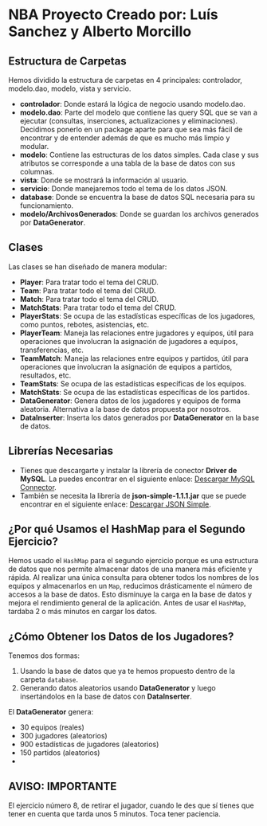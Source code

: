 # NBA Proyecto Creado por: Luís Sanchez y Alberto Morcillo

## Estructura de Carpetas

Hemos dividido la estructura de carpetas en 4 principales: controlador, modelo.dao, modelo, vista y servicio.

- **controlador**: Donde estará la lógica de negocio usando modelo.dao.
- **modelo.dao**: Parte del modelo que contiene las query SQL que se van a ejecutar (consultas, inserciones, actualizaciones y eliminaciones). Decidimos ponerlo en un package aparte para que sea más fácil de encontrar y de entender además de que es mucho más limpio y modular.
- **modelo**: Contiene las estructuras de los datos simples. Cada clase y sus atributos se corresponde a una tabla de la base de datos con sus columnas.
- **vista**: Donde se mostrará la información al usuario.
- **servicio**: Donde manejaremos todo el tema de los datos JSON.
- **database**: Donde se encuentra la base de datos SQL necesaria para su funcionamiento.
- **modelo/ArchivosGenerados**: Donde se guardan los archivos generados por **DataGenerator**.

## Clases

Las clases se han diseñado de manera modular:

- **Player**: Para tratar todo el tema del CRUD.
- **Team**: Para tratar todo el tema del CRUD.
- **Match**: Para tratar todo el tema del CRUD.
- **MatchStats**: Para tratar todo el tema del CRUD.
- **PlayerStats**: Se ocupa de las estadísticas específicas de los jugadores, como puntos, rebotes, asistencias, etc.
- **PlayerTeam**: Maneja las relaciones entre jugadores y equipos, útil para operaciones que involucran la asignación de jugadores a equipos, transferencias, etc.
- **TeamMatch**: Maneja las relaciones entre equipos y partidos, útil para operaciones que involucran la asignación de equipos a partidos, resultados, etc.
- **TeamStats**: Se ocupa de las estadísticas específicas de los equipos.
- **MatchStats**: Se ocupa de las estadísticas específicas de los partidos.
- **DataGenerator**: Genera datos de los jugadores y equipos de forma aleatoria. Alternativa a la base de datos propuesta por nosotros.
- **DataInserter**: Inserta los datos generados por **DataGenerator** en la base de datos.

## Librerías Necesarias

- Tienes que descargarte y instalar la librería de conector **Driver de MySQL**. La puedes encontrar en el siguiente enlace: [Descargar MySQL Connector](https://dev.mysql.com/downloads/file/?id=527658).
- También se necesita la librería de **json-simple-1.1.1.jar** que se puede encontrar en el siguiente enlace: [Descargar JSON Simple](https://code.google.com/archive/p/json-simple/downloads).

## ¿Por qué Usamos el HashMap para el Segundo Ejercicio?

Hemos usado el `HashMap` para el segundo ejercicio porque es una estructura de datos que nos permite almacenar datos de una manera más eficiente y rápida. Al realizar una única consulta para obtener todos los nombres de los equipos y almacenarlos en un `Map`, reducimos drásticamente el número de accesos a la base de datos. Esto disminuye la carga en la base de datos y mejora el rendimiento general de la aplicación. Antes de usar el `HashMap`, tardaba 2 o más minutos en cargar los datos.

## ¿Cómo Obtener los Datos de los Jugadores?

Tenemos dos formas:
1. Usando la base de datos que ya te hemos propuesto dentro de la carpeta `database`.
2. Generando datos aleatorios usando **DataGenerator** y luego insertándolos en la base de datos con **DataInserter**.

El **DataGenerator** genera:
- 30 equipos (reales)
- 300 jugadores (aleatorios)
- 900 estadísticas de jugadores (aleatorios)
- 150 partidos (aleatorios)
- 
## AVISO: IMPORTANTE

El ejercicio número 8, de retirar el jugador, cuando le des que sí tienes que tener en cuenta que tarda unos 5 minutos. Toca tener paciencia.
